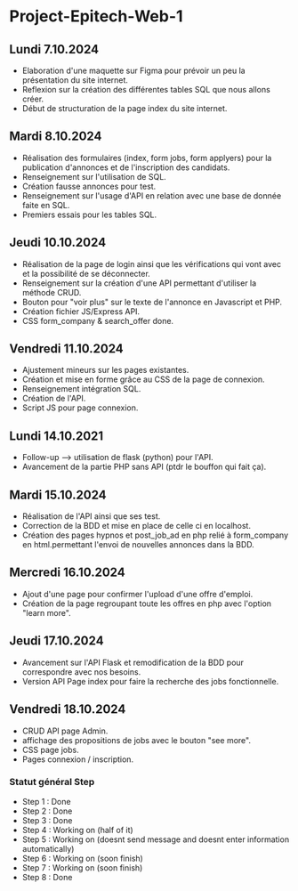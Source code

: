 # Project-Epitech-Web-1
## Lundi 7.10.2024
- Elaboration d'une maquette sur Figma pour prévoir un peu la présentation du site internet.
- Reflexion sur la création des différentes tables SQL que nous allons créer.
- Début de structuration de la page index du site internet.

## Mardi 8.10.2024
- Réalisation des formulaires (index, form jobs, form applyers) pour la publication d'annonces et de l'inscription des candidats.
- Renseignement sur l'utilisation de SQL.
- Création fausse annonces pour test.
- Renseignement sur l'usage d'API en relation avec une base de donnée faite en SQL.
- Premiers essais pour les tables SQL.

## Jeudi 10.10.2024
- Réalisation de la page de login ainsi que les vérifications qui vont avec et la possibilité de se déconnecter.
- Renseignement sur la création d'une API permettant d'utiliser la méthode CRUD.
- Bouton pour "voir plus" sur le texte de l'annonce en Javascript et PHP.
- Création fichier JS/Express API.
- CSS form_company & search_offer done.

## Vendredi 11.10.2024
- Ajustement mineurs sur les pages existantes.
- Création et mise en forme grâce au CSS de la page de connexion.
- Renseignement intégration SQL.
- Création de l'API.
- Script JS pour page connexion.

## Lundi 14.10.2021
- Follow-up --> utilisation de flask (python) pour l'API.
- Avancement de la partie PHP sans API (ptdr le bouffon qui fait ça).

## Mardi 15.10.2024
- Réalisation de l'API ainsi que ses test.
- Correction de la BDD et mise en place de celle ci en localhost.
- Création des pages hypnos et post_job_ad en php relié à form_company en html.permettant l'envoi de nouvelles annonces dans la BDD.

## Mercredi 16.10.2024
- Ajout d'une page pour confirmer l'upload d'une offre d'emploi.
- Création de la page regroupant toute les offres en php avec l'option "learn more".

## Jeudi 17.10.2024
- Avancement sur l'API Flask et remodification de la BDD pour correspondre avec nos besoins.
- Version API Page index pour faire la recherche des jobs fonctionnelle.

## Vendredi 18.10.2024
- CRUD API page Admin.
- affichage des propositions de jobs avec le bouton "see more".
- CSS page jobs.
- Pages connexion / inscription.



### Statut général Step
- Step 1 : Done
- Step 2 : Done
- Step 3 : Done
- Step 4 : Working on (half of it)
- Step 5 : Working on (doesnt send message and doesnt enter information automatically)
- Step 6 : Working on (soon finish)
- Step 7 : Working on (soon finish)
- Step 8 : Done
